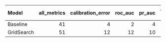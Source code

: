 
| Model   |   all_metrics |   calibration_error |   roc_auc |   pr_auc |   overall_positive rate |   false_positive rate |   true_positive rate |
|:-------------|--------------:|--------------------:|----------:|---------:|------------------------:|----------------------:|---------------------:|
| Baseline     |            41 |                   4 |         2 |        4 |                      10 |                     9 |                   12 |
| GridSearch   |            51 |                  12 |        12 |       10 |                       6 |                     7 |                    4 |


